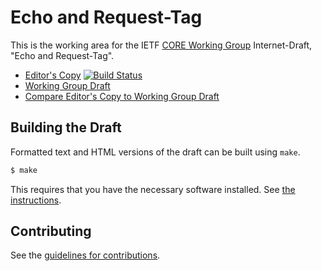 # Echo and Request-Tag

This is the working area for the IETF [CORE Working Group](https://datatracker.ietf.org/wg/core/documents/) Internet-Draft, "Echo and Request-Tag".

* [Editor's Copy](https://core-wg.github.io/echo-request-tag/#go.draft-ietf-core-echo-request-tag.html) [![Build Status](https://travis-ci.org/core-wg/echo-request-tag.svg?branch=master)](https://travis-ci.org/core-wg/echo-request-tag)
* [Working Group Draft](https://tools.ietf.org/html/draft-ietf-core-echo-request-tag)
* [Compare Editor's Copy to Working Group Draft](https://core-wg.github.io/echo-request-tag/#go.draft-ietf-core-echo-request-tag.diff)

## Building the Draft

Formatted text and HTML versions of the draft can be built using `make`.

```sh
$ make
```

This requires that you have the necessary software installed.  See
[the instructions](https://github.com/martinthomson/i-d-template/blob/master/doc/SETUP.md).


## Contributing

See the
[guidelines for contributions](https://github.com/core-wg/echo-request-tag/blob/master/CONTRIBUTING.md).
